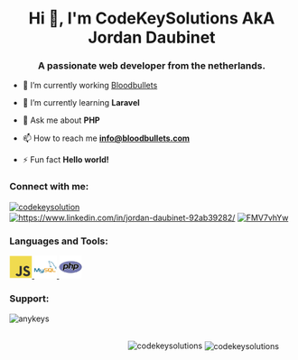 <h1 align="center">Hi 👋, I'm CodeKeySolutions AkA Jordan Daubinet</h1>
<h3 align="center">A passionate web developer from the netherlands.</h3>

- 🔭 I’m currently working [Bloodbullets](https://bloodbullets.com)

- 🌱 I’m currently learning **Laravel**

- 💬 Ask me about **PHP**

- 📫 How to reach me **info@bloodbullets.com**

- ⚡ Fun fact **Hello world!**

<h3 align="left">Connect with me:</h3>
<p align="left">
<a href="https://twitter.com/codekeysolution" target="blank"><img align="center" src="https://raw.githubusercontent.com/rahuldkjain/github-profile-readme-generator/master/src/images/icons/Social/twitter.svg" alt="codekeysolution" height="30" width="40" /></a>
<a href="https://www.linkedin.com/in/jordan-daubinet-92ab39282/" target="blank"><img align="center" src="https://raw.githubusercontent.com/rahuldkjain/github-profile-readme-generator/master/src/images/icons/Social/linked-in-alt.svg" alt="https://www.linkedin.com/in/jordan-daubinet-92ab39282/" height="30" width="40" /></a>
<a href="https://discord.gg/FMV7vhYw" target="blank"><img align="center" src="https://raw.githubusercontent.com/rahuldkjain/github-profile-readme-generator/master/src/images/icons/Social/discord.svg" alt="FMV7vhYw" height="30" width="40" /></a>
</p>

<h3 align="left">Languages and Tools:</h3>
<p align="left"> <a href="https://developer.mozilla.org/en-US/docs/Web/JavaScript" target="_blank" rel="noreferrer"> <img src="https://raw.githubusercontent.com/devicons/devicon/master/icons/javascript/javascript-original.svg" alt="javascript" width="40" height="40"/> </a> <a href="https://www.mysql.com/" target="_blank" rel="noreferrer"> <img src="https://raw.githubusercontent.com/devicons/devicon/master/icons/mysql/mysql-original-wordmark.svg" alt="mysql" width="40" height="40"/> </a> <a href="https://www.php.net" target="_blank" rel="noreferrer"> <img src="https://raw.githubusercontent.com/devicons/devicon/master/icons/php/php-original.svg" alt="php" width="40" height="40"/> </a> </p>

<h3 align="left">Support:</h3>
<p><a href="https://ko-fi.com/anykeys"> <img align="left" src="https://cdn.ko-fi.com/cdn/kofi3.png?v=3" height="50" width="210" alt="anykeys" /></a></p><br><br>

<p><img align="left" src="https://github-readme-stats.vercel.app/api/top-langs?username=codekeysolutions&show_icons=true&locale=en&layout=compact" alt="codekeysolutions" /></p>

<p>&nbsp;<img align="center" src="https://github-readme-stats.vercel.app/api?username=codekeysolutions&show_icons=true&locale=en" alt="codekeysolutions" /></p>
